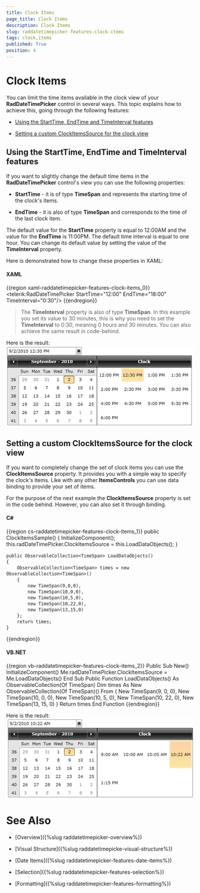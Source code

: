 ```yaml
---
title: Clock Items
page_title: Clock Items
description: Clock Items
slug: raddatetimepicker-features-clock-items
tags: clock,items
published: True
position: 4
---
```


# Clock Items

You can limit the time items available in the clock view of your __RadDateTimePicker__ control in several ways. This topic explains how to achieve this, going through the following features:

* [Using the StartTime, EndTime and TimeInterval features](#using-the-starttime-endtime-and-timeinterval-features)

* [Setting a custom ClockItemsSource for the clock view](#setting-a-custom-clockitemssource-for-the-clock-view)

## Using the StartTime, EndTime and TimeInterval features

If you want to slightly change the default time items in the __RadDateTimePicker__ control's view you can use the following properties:

* __StartTime__ - it is of type __TimeSpan__ and represents the starting time of the clock's items.

* __EndTime__ - it is also of type __TimeSpan__ and corresponds to the time of the last clock item.

The default value for the __StartTime__ property is equal to 12:00AM and the value for the __EndTime__ is 11:00PM. The default time interval is equal to one hour. You can change its default value by setting the value of the __TimeInterval__ property.

Here is demonstrated how to change these properties in XAML:

#### __XAML__

{{region xaml-raddatetimepicker-features-clock-items_0}}
	<telerik:RadDateTimePicker StartTime="12:00" EndTime="18:00" TimeInterval="0:30"/>
{{endregion}}



>The __TimeInterval__ property is also of type __TimeSpan__. In this example you set its value to 30 minutes, this is why you need to set the __TimeInterval__ to 0:30, meaning 0 hours and 30 minutes. You can also achieve the same result in code-behind.

Here is the result:
         
![](images/dateTimePicker_features_clock_items_010.png)

## Setting a custom ClockItemsSource for the clock view

If you want to completely change the set of clock items you can use the __ClockItemsSource__ property. It provides you with a simple way to specify the clock's items. Like with any other __ItemsControls__ you can use data binding to provide your set of items.

For the purpose of the next example the __ClockItemsSource__ property is set in the code behind. However, you can also set it through binding.

#### __C#__

{{region cs-raddatetimepicker-features-clock-items_1}}
	public ClockItemsSample()
	{
	    InitializeComponent();
	    this.radDateTimePicker.ClockItemsSource = this.LoadDataObjects();
	}
	
	public ObservableCollection<TimeSpan> LoadDataObjects()
	{
	    ObservableCollection<TimeSpan> times = new ObservableCollection<TimeSpan>()
	    {
	        new TimeSpan(9,0,0),
	        new TimeSpan(10,0,0),
	        new TimeSpan(10,5,0),
	        new TimeSpan(10,22,0),
	        new TimeSpan(13,15,0)
	    };
	    return times;
	}
{{endregion}}

#### __VB.NET__

{{region vb-raddatetimepicker-features-clock-items_2}}
	Public Sub New()
	    InitializeComponent()
	    Me.radDateTimePicker.ClockItemsSource = Me.LoadDataObjects()
	End Sub
	Public Function LoadDataObjects() As ObservableCollection(Of TimeSpan)
	    Dim times As New ObservableCollection(Of TimeSpan)() From {
	      New TimeSpan(9, 0, 0),
	      New TimeSpan(10, 0, 0),
	      New TimeSpan(10, 5, 0),
	      New TimeSpan(10, 22, 0),
	      New TimeSpan(13, 15, 0)
	     }
	    Return times
	End Function
{{endregion}}

Here is the result:
         
![](images/dateTimePicker_features_clock_items_020.png)

# See Also

 * [Overview]({%slug raddatetimepicker-overview%})

 * [Visual Structure]({%slug raddatetimepicke-visual-structure%})

 * [Date Items]({%slug raddatetimepicker-features-date-items%})

 * [Selection]({%slug raddatetimepicker-features-selection%})

 * [Formatting]({%slug raddatetimepicker-features-formatting%})
